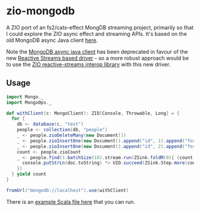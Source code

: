 # zio-mongodb

A ZIO port of an fs2/cats-effect MongDB streaming project,  primarily so that I could explore the ZIO async effect and 
streaming APIs. It's based on the old MongoDB async Java client [here](https://github.com/fiadliel/fs2-mongodb).

Note the [MongoDB async java client](https://mongodb.github.io/mongo-java-driver/) has been deprecated in favour
of the new [Reactive Streams based driver](https://mongodb.github.io/mongo-java-driver/) - so a more robust approach
would be to use the [ZIO reactive-streams interop library](https://github.com/zio/interop-reactive-streams) with 
this new driver.

## Usage

```Scala
import Mongo._
import MongoOps._

def withClient(c: MongoClient): ZIO[Console, Throwable, Long] = {
  for {
    db <- database(c, "test")
    people <- collection(db, "people")
    _ <- people.zioDeleteMany(new Document())
    _ <- people.zioInsertOne(new Document().append("id", 1).append("forename", "John").append("surname", "Smith"))
    _ <- people.zioInsertOne(new Document().append("id", 2).append("forename", "John").append("surname", "Doe"))
    count <- people.zioCount
    _ <- people.find().batchSize(10).stream.run(ZSink.foldM(0){ (count, doc: Document) =>
      console.putStrLn(doc.toString) *> UIO.succeed(ZSink.Step.more(count+1))
    })
  } yield count
}

fromUrl("mongodb://localhost").use(withClient)
```

There is an [example Scala file here](/src/main/scala/zio/mongo/ExampleUsage.scala) that you can run.

 


  
        